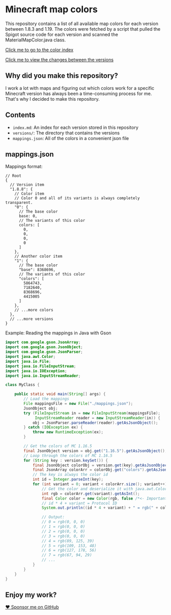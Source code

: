 # Minecraft map colors

This repository contains a list of all available map colors for each version between 1.8.3 and 1.19. The colors were fetched by a script that pulled
the Spigot source code for each version and scanned the MaterialMapColor.java class.

[Click me to go to the color index](index.md)

[Click me to view the changes between the versions](changes.md)

## Why did you make this repository?

I work a lot with maps and figuring out which colors work for a specific Minecraft version has always been a time-consuming process for me. That's why
I decided to make this repository.

## Contents

- `index.md`: An index for each version stored in this repository
- `versions/`: The directory that contains the versions
- `mappings.json`: All of the colors in a convenient json file

## mappings.json

Mappings format:

```json5
// Root
{
  // Version item
  "1.8.8": {
    // Color item
    // Color 0 and all of its variants is always completely transparent.
    "0": {
      // The base color
      base: 0,
      // The variants of this color
      colors: [
        0,
        0,
        0,
        0
      ]
    },
    // Another color item
    "1": {
      // The base color
      "base": 8368696,
      // The variants of this color
      "colors": [
        5864743,
        7182640,
        8368696,
        4415005
      ]
    },
    // ...more colors
  },
  // ...more versions
}
```

Example: Reading the mappings in Java with Gson

```java
import com.google.gson.JsonArray;
import com.google.gson.JsonObject;
import com.google.gson.JsonParser;
import java.awt.Color;
import java.io.File;
import java.io.FileInputStream;
import java.io.IOException;
import java.io.InputStreamReader;

class MyClass {

    public static void main(String[] args) {
        // Load the mappings
        File mappingsFile = new File("./mappings.json");
        JsonObject obj;
        try (FileInputStream in = new FileInputStream(mappingsFile);
             InputStreamReader reader = new InputStreamReader(in)) {
            obj = JsonParser.parseReader(reader).getAsJsonObject();
        } catch (IOException ex) {
            throw new RuntimeException(ex);
        }

        // Get the colors of MC 1.16.5
        final JsonObject version = obj.get("1.16.5").getAsJsonObject();
        // Loop through the colors of MC 1.16.5
        for (String key : version.keySet()) {
            final JsonObject colorObj = version.get(key).getAsJsonObject();
            final JsonArray colorArr = colorObj.get("colors").getAsJsonArray();
            // The key is always the color id
            int id = Integer.parseInt(key);
            for (int variant = 0; variant < colorArr.size(); variant++) {
                // Get the color and deserialize it with java.awt.Color
                int rgb = colorArr.get(variant).getAsInt();
                final Color color = new Color(rgb, false /*<- Important!*/);
                // id * 4 + variant = Protocol ID
                System.out.println((id * 4 + variant) + " = rgb(" + color.getRed() + ", " + color.getGreen() + ", " + color.getBlue() + ")");

                // Output:
                // 0 = rgb(0, 0, 0)
                // 1 = rgb(0, 0, 0)
                // 2 = rgb(0, 0, 0)
                // 3 = rgb(0, 0, 0)
                // 4 = rgb(89, 125, 39)
                // 5 = rgb(109, 153, 48)
                // 6 = rgb(127, 178, 56)
                // 7 = rgb(67, 94, 29)
                // ...
            }
        }
    }
}
```

## Enjoy my work?

[:heart: Sponsor me on GitHub](https://github.com/sponsors/cerus)